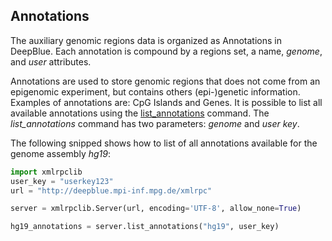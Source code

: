 ## Annotations

The auxiliary genomic regions data is organized as Annotations in DeepBlue.
Each annotation is compound by a regions set, a name, *genome*, and *user* attributes.

Annotations are used to store genomic regions that does not come from an epigenomic experiment, but contains others (epi-)genetic information. Examples of annotations are: CpG Islands and Genes. It is possible to list all available annotations using the [list_annotations](http://deepblue.mpi-inf.mpg.de/api.html#api-list_annotations) command. The *list_annotations* command has two parameters: *genome* and *user key*.

The following snipped shows how to list of all annotations available for the genome assembly *hg19*:

```python
import xmlrpclib
user_key = "userkey123"
url = "http://deepblue.mpi-inf.mpg.de/xmlrpc"

server = xmlrpclib.Server(url, encoding='UTF-8', allow_none=True)

hg19_annotations = server.list_annotations("hg19", user_key)
```

